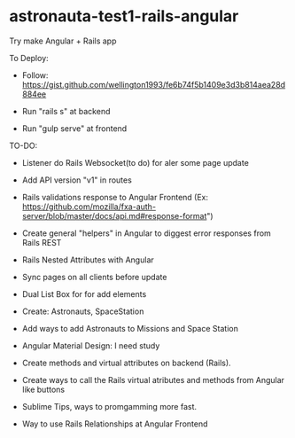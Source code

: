 # astronauta-test1-rails-angular
Try make Angular + Rails app 

To Deploy:
 - Follow: https://gist.github.com/wellington1993/fe6b74f5b1409e3d3b814aea28d884ee

 - Run "rails s" at backend

 - Run "gulp serve" at frontend



TO-DO:
 - Listener do Rails Websocket(to do) for aler some page update
 
 - Add API version "v1" in routes

 - Rails validations response to Angular Frontend (Ex: https://github.com/mozilla/fxa-auth-server/blob/master/docs/api.md#response-format")

 - Create general "helpers" in Angular to diggest error responses from Rails REST

 - Rails Nested Attributes with Angular
 
 - Sync pages on all clients before update

 - Dual List Box for for add elements 

 - Create: Astronauts, SpaceStation
 
 - Add ways to add Astronauts to Missions and Space Station 

 - Angular Material Design: I need study

 - Create methods and virtual attributes on backend (Rails).

 - Create ways to call the Rails virtual atributes and methods from Angular like buttons

 - Sublime Tips, ways to promgamming more fast.

 - Way to use Rails Relationships at Angular Frontend


